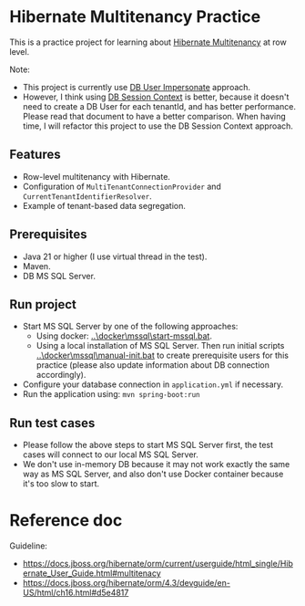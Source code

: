# Hibernate Multitenancy Practice

This is a practice project for learning
about [Hibernate Multitenancy](https://docs.jboss.org/hibernate/orm/current/userguide/html_single/Hibernate_User_Guide.html#multitenacy)
at row level.

Note:

- This project is currently use [DB User Impersonate](./MULTI_TENANT__USER_DB_USER_IMPERSONATE__GUIDELINE.md) approach.
- However, I think using [DB Session Context](./MULTI_TENANT__SESSION_CONTEXT__GUIDELINE.md) is better, because it
  doesn't need to create a DB User for each tenantId, and has better performance.
  Please read that document to have a better comparison.
  When having time, I will refactor this project to use the DB Session Context approach.

## Features

- Row-level multitenancy with Hibernate.
- Configuration of `MultiTenantConnectionProvider` and `CurrentTenantIdentifierResolver`.
- Example of tenant-based data segregation.

## Prerequisites

- Java 21 or higher (I use virtual thread in the test).
- Maven.
- DB MS SQL Server.

## Run project

- Start MS SQL Server by one of the following approaches:
    - Using docker: [..\docker\mssql\start-mssql.bat](..\docker\mssql\start-mssql.bat).
    - Using a local installation of MS SQL Server. Then run initial
      scripts [..\docker\mssql\manual-init.bat](..\docker\mssql\manual-init.bat) to create prerequisite users for this
      practice
      (please also update information about DB connection accordingly).
- Configure your database connection in `application.yml` if necessary.
- Run the application using: `mvn spring-boot:run`

## Run test cases

- Please follow the above steps to start MS SQL Server first, the test cases will connect to our local MS SQL Server.
- We don't use in-memory DB because it may not work exactly the same way as MS SQL Server,
  and also don't use Docker container because it's too slow to start.

# Reference doc

Guideline:

- https://docs.jboss.org/hibernate/orm/current/userguide/html_single/Hibernate_User_Guide.html#multitenacy
- https://docs.jboss.org/hibernate/orm/4.3/devguide/en-US/html/ch16.html#d5e4817

